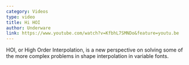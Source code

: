 ```yaml
---
category: Videos
type: video
title: Hi HOI
author: Underware
link: https://www.youtube.com/watch?v=KfbhL7SMNDo&feature=youtu.be
---
```

HOI, or High Order Interpolation, is a new perspective on solving some of the more complex problems in shape interpolation in variable fonts.
